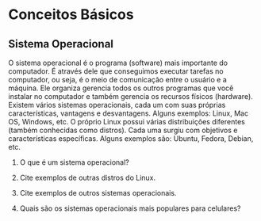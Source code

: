 ﻿# Conceitos Básicos

## Sistema Operacional

O sistema operacional é o programa (software) mais importante do computador.
É através dele que conseguimos executar tarefas no computador, ou seja, é o meio de comunicação entre o usuário e a máquina.
Ele organiza gerencia todos os outros programas que você instalar no computador e também gerencia os recursos físicos (hardware).
Existem vários sistemas operacionais, cada um com suas próprias características, vantagens e desvantagens.
Alguns exemplos: Linux, Mac OS, Windows, etc.
O próprio Linux possui várias distribuições diferentes (também conhecidas como distros). Cada uma surgiu com objetivos e características específicas.
Alguns exemplos são: Ubuntu, Fedora, Debian, etc.

1. O que é um sistema operacional?

2. Cite exemplos de outras distros do Linux.

3. Cite exemplos de outros sistemas operacionais.

4. Quais são os sistemas operacionais mais populares para celulares?